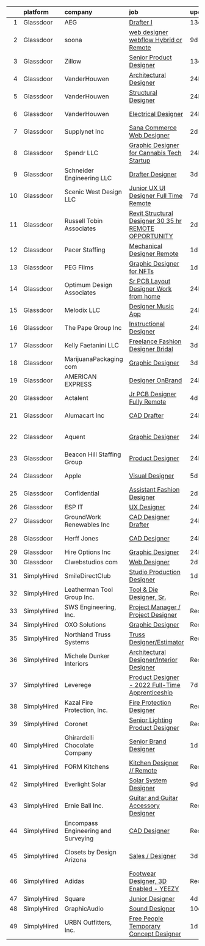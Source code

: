 

|    | platform    | company                             | job                                                                                                                                                                                                                                                                                                                                                                                                                                                                                                                                                                                                                                                                                                                                                                                                                                                                                                                                                                                                                                                                                                                                                                                                                                                                                                                                                        | update_time   | location                |
|---:|:------------|:------------------------------------|:-----------------------------------------------------------------------------------------------------------------------------------------------------------------------------------------------------------------------------------------------------------------------------------------------------------------------------------------------------------------------------------------------------------------------------------------------------------------------------------------------------------------------------------------------------------------------------------------------------------------------------------------------------------------------------------------------------------------------------------------------------------------------------------------------------------------------------------------------------------------------------------------------------------------------------------------------------------------------------------------------------------------------------------------------------------------------------------------------------------------------------------------------------------------------------------------------------------------------------------------------------------------------------------------------------------------------------------------------------------|:--------------|:------------------------|
|  1 | Glassdoor   | AEG                                 | [Drafter I](https://www.glassdoor.com/partner/jobListing.htm?pos=117&ao=1110586&s=58&guid=0000018271ee1703912dc478d7570480&src=GD_JOB_AD&t=SR&vt=w&ea=1&cs=1_77b33aa9&cb=1659768805527&jobListingId=1008024132668&cpc=1160948BCBA38B5B&jrtk=3-0-1g9ous5p8k61a801-1g9ous5pm2f33000-ac2e1b082827fa24--6NYlbfkN0C05g-m3-ykgqofZQreme0UiZ8ttcvvdKCNRrG0xhzmMx67l8qQi9ntbOi_ZMR6Or_7XYs1J4FuRorIU17QYyDFKlTGgqT9T9ppmHuHAINttOJVTFGQEtmkoM5L7LIgp-7qKIm8tvInUZmrLB-Fp3RZ-Vc4wDQU90yMISmSNuOKI5lYyO3A1bwSJBWG9CEzGsOD4hTub6_3Am3Sfrn1q22oaW7n_ssBwlCRjR5Xbw8WQ5HH3iOwi7eHgDAnBSDka1RcbmnmWHvW3A0L31QfMy0ThP1dV80UCez_VdTSGOWvwtyGr7CArdIL9NEg2GNleN-TXtg5ULZMssRlfH28YozDe-f9SIInFA52KzIqXB5B4qFh6EQs6PElHEqedcDKLjp_RWPx8oi-wZ8G76EfKeYrAMGPWEpuR0exzSigjQEK8vmw8Zkm02S2h0Gp-9BzzAPF5i1Oizr-Y2QCI4Z83dmjINNKrI1YJ47WVoKYH8FEuAZ6Po-hpj3_)                                                                                                                                                                                                                                                                                                                                                                                                                                                                                                                       | 13d           | Remote                  |
|  2 | Glassdoor   | soona                               | [web designer  webflow    Hybrid or Remote](https://www.glassdoor.com/partner/jobListing.htm?pos=110&ao=1110586&s=58&guid=0000018271ee1703912dc478d7570480&src=GD_JOB_AD&t=SR&vt=w&ea=1&cs=1_b051a940&cb=1659768805526&jobListingId=1008034312934&cpc=59DEFF8D475298C3&jrtk=3-0-1g9ous5p8k61a801-1g9ous5pm2f33000-96800497329fd019--6NYlbfkN0A891i_OYjutgFciXZ2-Tlz57WoKbvP1G8cLBfakteWFYisgbv1wqiFHUXDQ4zIMimGKay2N6WOIPY8OeCJ2q59rFxW0d_KoiRyWg-uKrDiiNWlZlRu997NWHF59fa7ZA7GouYWgu7O7ozKqxXLsrvHbUNuO5huWW7lTML9oDZP3Lx49ACxy1JkxCT2hGA73KWNrvHGqwFVUlNGqUH8IPG7habqYQ-9bo62yt_SkEOK085ZFOHkiBrUISLJrj_12J6JIuOuiMVtpDIqIV-CSjtD6Mc3gRPQNHoKfjCyYA33U0EiAbv-GscFDT84UKfvFmQSOjOG7yXV8a2xdwHxUB_plAwKHCvg7XW2i0mdqT9yncyx5_27KHH0ETkkI7e2fa2uoX5n_Dn-CIyldmLj0bqHdifk6u7P1jY6U816HvRrhUuTHDcmesCPuwIQb-NNXyx7qjK8Fa4pGrQv7AMzdJMwfJY2lpm87EE%3D)                                                                                                                                                                                                                                                                                                                                                                                                                                                                                                         | 9d            | Remote                  |
|  3 | Glassdoor   | Zillow                              | [Senior Product Designer](https://www.glassdoor.com/partner/jobListing.htm?pos=119&ao=1110586&s=58&guid=0000018271ee1703912dc478d7570480&src=GD_JOB_AD&t=SR&vt=w&cs=1_fe0f2f7e&cb=1659768805527&jobListingId=1008024796720&cpc=8795CF9063CD573D&jrtk=3-0-1g9ous5p8k61a801-1g9ous5pm2f33000-5e6f7dd9937510c6--6NYlbfkN0ANMurRYyPEXg08u6OamUd1Mvhk-zhFSGYIZgoJR86UvYL2v6MoUqae-sD5DnU21vpxJYcR6wc9hbrIIBYAaQ9evH4EppjVYFOP2-_gkqFVxqTvyiElhsPFLwSTDABzQunXxr3e0o9jnw4APyUkYnXPc15tUs56kqpQPe8BIII78fjM6W-edT54w3S2Q2cDe-mzR5u8Nz0cM_zM4iMJ5PBqGjxPvaofTbR18ifa7JvKL79wcy4Jk1BbpELQU3PBge9U0KKq15TfzF5p2kv3Q7wKLK8pKizX2Z4ZBIKvRz9j0jhdx9Y-GHnWsyf7XOUfoEX2vYghruNY8gW84aObwo5ja5C-4GOqKyF3xT0_WWnZIQswwQOG0CwyNVNiSuXFtVR0T8f8xu91eOCpfft9dmlDmuTho6q8O-2-1saFEXF2zMx2F3VK_q3Ijk87YQc_pZSK47EKyFfMQWZin1Kk2qrfj_y-Lvw7Q-fRnD3RXgUlrv_hjUtjTJV_tF72WWEGfPXBYWqPwTzwgW_JthPmb9aDUYAulATv6vA4ZwLatlO1kuH_u-bw3w6ZPWcmXGSkeLsKbmMtuxzTk4m1l-p1QdVCEVrqJMcglTqp6El_fzSEs5fsKWVr3fbAaFFArAKpXRINaJcaZw39oi5g73UEG951jGV_o76AODSRpw09rhGqotw0p0YjlT2Dzp8qJRqznWdNhvmZwHPk_jq9FrK-_yXTF0RQUlTEw_KQs6jMrbt-BqKpU7kaTtpVTLNAZ3lWNxgOfNNDIRO6Qjw1qyACki_Dq2uPF__ZlyU8BDCBnuDw2WvkcQBqHUjF-QAHukdWxRUeLdemzRs3xll2Lc1fSEnp_3L3bcyzvVjY7Sn_gp_IvAM3fffWctm4Fs2e78STadw%3D)                                                                                                | 13d           | Remote                  |
|  4 | Glassdoor   | VanderHouwen                        | [Architectural Designer](https://www.glassdoor.com/partner/jobListing.htm?pos=130&ao=1110586&s=58&guid=0000018271ee1703912dc478d7570480&src=GD_JOB_AD&t=SR&vt=w&ea=1&cs=1_00b36c01&cb=1659768805529&jobListingId=1008055809446&cpc=82B3195DA92CAF92&jrtk=3-0-1g9ous5p8k61a801-1g9ous5pm2f33000-86c86fa6dc371284--6NYlbfkN0DwTFf1i8tHxx5w6n6Gg6g51G1v2moTctKTWRheSvOoBHnJLacLfpCnbj-QgsGmspEPCe_nl9cd8QpYlvDJvlXHXc3vciMUMnK0F52l6N04ODkmcDGcXHox0-5odTRVW880xqMWeMyObwZ3hlz8G05wH02eskS3KQ8ymxuyNjz3QHHJpNrrWTFRULETN9jVZYYYj_ZC6wl3kaXSIoPxsVctdLIMFWH3Cjl2ttsB51opdQhNWvp7Vh0Vf4KS4LS979fpkJira7zfYNsXrHlfGiomo8QzjJTLoqdVqZ4sz_nmWpepB6sEh1YnU94QaYXIZicj9YvbLjV3cVxYOhly3QgOpFlSHiumgKLkNXRldokcnp6Uukg1LJO2jMY4fxZJmOGR1qcoMXOb3I22a5He8cMTT_QUoyHjYZ45lnZx3f8DLME8PVxlk5o3UGTOzIiaDA_BOHeS8q4muaVZ3dt2Df04sQHB6rafkKVxRB1ijTKTon3G5W66AiC4m3yWSuGV_k0%3D)                                                                                                                                                                                                                                                                                                                                                                                                                                                                                            | 24h           | Hillsboro, OR           |
|  5 | Glassdoor   | VanderHouwen                        | [Structural Designer](https://www.glassdoor.com/partner/jobListing.htm?pos=126&ao=1110586&s=58&guid=0000018271ee1703912dc478d7570480&src=GD_JOB_AD&t=SR&vt=w&ea=1&cs=1_090f33ae&cb=1659768805528&jobListingId=1008055809449&cpc=280AB1FAEDD8D536&jrtk=3-0-1g9ous5p8k61a801-1g9ous5pm2f33000-7659c5fdf4b5b212--6NYlbfkN0DwTFf1i8tHxx5w6n6Gg6g51G1v2moTctKTWRheSvOoBHnJLacLfpCnbj-QgsGmspEPCe_nl9cd8VvjnYI6aCyO4UNZc0NwkkqNVjA4QX5zlfkMHM_vK8RngDASdlrHT0nJUwpzHAj6TCzH6TIXAA7L7j8y9HPyAo51wSPU_JGulbyHkWhdnSrvkV5WyMBEEIRt8KDNnGkI8lxwxBfysRL9KoyO1Xrb7hlvgTr4IHxezo2DBtfC-7eLhJE0dQeCaY2c5fouvzVFg0AfXDnswyIQhiQp3t_bUgPKQXttJDZ0U_v82GXX-URshInllVzJe9NMxu9BAdHFPc6Ood5eCEPqvjzvUSEJ_yGMzzvLSqOpfeSuVTFFYgNUwCjziW6vv4IITaKU0UJHb26yXClpGUVyZj1jcrYZxaaKR560-wRX6-uBUqXxr9elfdfLFoX7OBPgU6ZE24HQJIuWbVfPv61Pbd4SSLh_R4k1OtCln69EXuBF4mI1hM2ziEElzeKJ7-Q%3D)                                                                                                                                                                                                                                                                                                                                                                                                                                                                                               | 24h           | Hillsboro, OR           |
|  6 | Glassdoor   | VanderHouwen                        | [Electrical Designer](https://www.glassdoor.com/partner/jobListing.htm?pos=124&ao=1110586&s=58&guid=0000018271ee1703912dc478d7570480&src=GD_JOB_AD&t=SR&vt=w&ea=1&cs=1_1099b8e3&cb=1659768805528&jobListingId=1008055809461&cpc=C0FAF87ADD587446&jrtk=3-0-1g9ous5p8k61a801-1g9ous5pm2f33000-d5c4500f1c1168ee--6NYlbfkN0DwTFf1i8tHxx5w6n6Gg6g51G1v2moTctKTWRheSvOoBHnJLacLfpCnbj-QgsGmspHEDrBDx8xOkZPjMVvLr7NWMHqc_-0pZb_k290JdLepRaPNI21wprnCNTFj_Xr_YaIE6kp5NkWfpEeHtPYrA7V7Fwp3qy1h1twR_LElR4mXNgqhD1_XmWbShje2qksNWTHttMMmPqVan2e1zR5hbMwXq6kVU3ByHh-a7fhZJtl7tKCjFtzIPPFIv3c6jOwM6PEmI-rEvmPrsg_fkwIoFcq5GnthiGuGP0A77__DKhhN96E2SmcpCIdjony4VpVOvv2eol2iV_xpT1R2gY4w4RTGnJO-AGJ5vyTMLmYslhGmy3iX9-Yiy5EnkfPxJ_tSeCjgJBMqtVPwq99qdkinQJotRTFSfVlKsEeTyisoDpWX3JShGBRWcuKX3EIP9OQMi_inZ1HhevJ2ZV1um5JM_L9zzDd_vPky-TxTHMVnnn44FcIr5kbraBN71R3fw6prSpELcEUuT7TXhQ%3D%3D)                                                                                                                                                                                                                                                                                                                                                                                                                                                                                 | 24h           | Hillsboro, OR           |
|  7 | Glassdoor   | Supplynet  Inc                      | [Sana Commerce Web Designer](https://www.glassdoor.com/partner/jobListing.htm?pos=108&ao=1110586&s=58&guid=0000018271ee1703912dc478d7570480&src=GD_JOB_AD&t=SR&vt=w&ea=1&cs=1_24483f64&cb=1659768805526&jobListingId=1008050265703&cpc=DE56C24FF6DEC286&jrtk=3-0-1g9ous5p8k61a801-1g9ous5pm2f33000-923ba20d55b281f6--6NYlbfkN0D4nuovUOU2dPryPr7-xanE7ZFWASvaSyNm3BqXIbrO0mbuVs3KgtuhnRksN2CXiu-ze42z5O8eaKkeOceUaN10tBoEpLrhNKIZkMV6QT9A7pgxNMjWE-bGJU3UVo4_ABFGyq_-QSbXrjG9GMsFQ7b7Nx4af_fPhUQkBK4TEi0Cj3q7vKAItmzF25Rsw31GwiJFKuhKxRePWlNegA29YzcwfoFQPrEj2hzremJGbRfDU_vEx0MAqHyws3xlOexwk2YXaHpdkCkbC1RM1hbWQVyHV_78Lhoi66bVcY72Di5Rxoxlt8WKB6dz_Pc3myxA_HlDwSRSeDbprJvCJDkScntOvevOA8IgfOZUPI75prt3SyNHD7quwgZ5RHVtwi7E7FyAr2rBSCVdQs-A5xs_lClWbuBP4ZmP_rZcc4TywayyrXgNCpyUSDwv5FcFlK2u5QVW4h_34pTcBY8OwedyiI2Oty93QtW3bQ3WLGRc88dm2LOVoqKpJyFvgo1lSV80X4g%3D)                                                                                                                                                                                                                                                                                                                                                                                                                                                                                        | 2d            | Remote                  |
|  8 | Glassdoor   | Spendr  LLC                         | [Graphic Designer for Cannabis Tech Startup](https://www.glassdoor.com/partner/jobListing.htm?pos=112&ao=1110586&s=58&guid=0000018271ee1703912dc478d7570480&src=GD_JOB_AD&t=SR&vt=w&ea=1&cs=1_0c1d3352&cb=1659768805527&jobListingId=1008055967074&cpc=4F748F1840550ABC&jrtk=3-0-1g9ous5p8k61a801-1g9ous5pm2f33000-b95965db18b76be6--6NYlbfkN0DLWr0FuvwmpNY589ecXM0wpB-l41nBtAe9mv-PvJGiqcDwETMt6g-oLdFhp0jslIShOQs77s6OY8z31D7rk9qPKd9qvGf1wVVXktK2FIOSx2NQc0iHbhNW2av3C7VylkuIgr308Wvw5WQpWmX_1HuyMeTSmIW7QLptLMnP_v39DlnzjdwlnUtrnLhzv2duB46wZyPeupJcnjaU9gyumIQcp3i39mJDYlbxMR3Y56YKblRTycryZH7pl2TWxlT4515d3T4gkMarOgX9pt1N_HH2Xq6lto7adzP_3z5fJZKjmLbdYTWpNG0oAir69MG7YkFKAzsLgS93bsHBbHB5VIUGnjhSpVXVWNfJSzaNshVugHgVljxwGlmUr6YZWVKfyayFHxazm70MQMW1CeO3HnlGX-zgh8EEY1T-odUK9l_hiOOzs44h8xPjgzS8GfzrLsG-xeid3aEIv-GTDmXFP4Cfx-llig6cp0qmxO49kRYmIyKxMK2pmbVip2YMhYuEIck%3D)                                                                                                                                                                                                                                                                                                                                                                                                                                                                        | 24h           | Remote                  |
|  9 | Glassdoor   | Schneider Engineering LLC           | [Drafter Designer](https://www.glassdoor.com/partner/jobListing.htm?pos=105&ao=1110586&s=58&guid=0000018271ee1703912dc478d7570480&src=GD_JOB_AD&t=SR&vt=w&ea=1&cs=1_ab4a7994&cb=1659768805526&jobListingId=1008047472445&cpc=41F4513DE90102B9&jrtk=3-0-1g9ous5p8k61a801-1g9ous5pm2f33000-c292960559a3995d--6NYlbfkN0B4Xwg2X46ZCsCWwRis6BDn4jlf4egwt-AjtbVNE9R-SemyaUf2i1n3cJgf-zznnlDbZcpj2F1l4lA6m3A09qTnjvo9MdU9xuBqkAbIwWWV1kUV2kvzPGJTVKykVFAztxAITfbYatJ4p544SQEeFQbaNgEngQw_vdVvT3A4r62JDF_fNuxLsi2zwPr4NbIA4WZ0VVR4Vn6OhQuNHAscVXz6-XBlrz5o6fH3FDeuBO-VMujLMs2fFqPdHx2g3MEQ5VgZtQLXWwCjvoPbyBAF9FJ7AR8zp2_xYHEw9n5Vs19nhHRq-ZNuzHIwxuUpAJGDDrT0N4uwMy0kTUubVMJFKcLDN2Vt5Qkw7sE-hcLyJ2iKYffbXVNXGX1LAz-fhQ3imzxOeReualH_cg9fPyL3Uqc6T9oqqMBZcn3X5JHODEcqjI5iTE46ZNBaPTpaVUhRJWwVOpq2XtS3X3Um1a-IpueKH0Q61LQZ4wHdZc20MKSmrwk0YRCRnk3ciu6d-gSkDGg%3D)                                                                                                                                                                                                                                                                                                                                                                                                                                                                                                  | 3d            | Boerne, TX              |
| 10 | Glassdoor   | Scenic West Design  LLC             | [Junior UX UI Designer  Full Time  Remote ](https://www.glassdoor.com/partner/jobListing.htm?pos=120&ao=1110586&s=58&guid=0000018271ee1703912dc478d7570480&src=GD_JOB_AD&t=SR&vt=w&ea=1&cs=1_e23eb362&cb=1659768805528&jobListingId=1008038829494&cpc=9908D8D4413DBB8A&jrtk=3-0-1g9ous5p8k61a801-1g9ous5pm2f33000-dc813bf411e91ac1--6NYlbfkN0Di20U8kyODQb6-AO2Vji-gz3AZLHnbpBo966FLagvruq3rFILu0QvDCpK9UhdhY_d3JowbU6n4M11Js_LYbmnqLHRnBQlkIY0B_Cmuwl9MtxMY5L1RwWegY5XzXch3d-pZliW03Y6g450BCFkjxvpcFSRt0cU3pNoMNOeHGzZK_laZvnMCqk-rDD-w6puXKxHU2J436XxNJWZRJZDYUPoVrL_IB87rvvEx4iljLLPL3JMC9rktMtGn9klR4KscTdwswLeMJuhg80Aenqx0_GJWXxeONxookS5G3-zmiy5aVFLyDPRe8zV1jkwcMusTozPvXIabLC3ZJR7VFYmTdi461RTRWSGTdsMFQI_SVOtqCQGSdsm50g-w-iagjdb992aiGRytqrfJSywaIqL-QlBLgU5OhE0S5pUAPunHlu0ZErkGB4y4hf_7F7nMEQZgwLlMmZM7f1YWCpTWs_XR677Z)                                                                                                                                                                                                                                                                                                                                                                                                                                                                                                                       | 7d            | Remote                  |
| 11 | Glassdoor   | Russell Tobin   Associates          | [Revit Structural Designer  30 35 hr REMOTE OPPORTUNITY](https://www.glassdoor.com/partner/jobListing.htm?pos=123&ao=1110586&s=58&guid=0000018271ee1703912dc478d7570480&src=GD_JOB_AD&t=SR&vt=w&ea=1&cs=1_88572401&cb=1659768805528&jobListingId=1008050069435&cpc=C19BE7EA145E205E&jrtk=3-0-1g9ous5p8k61a801-1g9ous5pm2f33000-59e8da124eafabe0--6NYlbfkN0D0oHalkslmxkV5PzCO_JK5R5_13HKlF4r1KLnzIOTGO6Gi7BN3LjFbbHBi3Xkt8jaFpV8kH6d25X5R6itJ4Avsmh5Jz4vPZLwdqkuX1cCAsyxtvWBrt9ulTETnTYhoorqNshgc41OP1sYYp6N2rIXeIEmIoF1CbInMFzWi0cHhQTk0Nxh51KmgaX76JpReGdJkqchMKD8V1o82hkf5mcAs4Cnui-efxDvISFCoaAGks6c0cqad8NxCyM4Jid1pWlTNLuazCprYpK5OhM8Q8vL6s1JO8WSZk7aDGp0iQPIQYyP3z3TEKBbUYEYBNsR676-lq4OVHENP8KoliZZ7TRX4QFYU-rrhm78rvVhGuEqygF746adHUGKaBAtQoEOPQqcuBd0Dr1sKUMSKwzQ32dm3OajNFMPfw574DGL2dV9NcGe1uhrtfBZ5zD_08_nYFZT2fYLBHyNbvlxDWyJyAA5JYJ9hatwMZqiIAKa1fnuXmAf52Yo3wnQHIBqMsH5I1YLBG15wnee6Mum6Mo0DjP6-ooM7s0yFx-Q%3D)                                                                                                                                                                                                                                                                                                                                                                                                                            | 2d            | Remote                  |
| 12 | Glassdoor   | Pacer Staffing                      | [Mechanical Designer  Remote ](https://www.glassdoor.com/partner/jobListing.htm?pos=127&ao=1110586&s=58&guid=0000018271ee1703912dc478d7570480&src=GD_JOB_AD&t=SR&vt=w&ea=1&cs=1_e8af3f03&cb=1659768805528&jobListingId=1008053683391&cpc=8795CF9063CD573D&jrtk=3-0-1g9ous5p8k61a801-1g9ous5pm2f33000-41817f7e0db3e121--6NYlbfkN0C9NbM5eTIyBy5lsQEfjp0LiR4ZnSOO0g4plUqowSZMmwKNhg9sK_ssyMkRY9ssskwkgf-IjshV8nNBEhGjm72ju3mku9AvHboUHk_PVsNy0DN1YxAjkjz_0gXVY42Wb_cclpdyeKS07nvhdFWL2M7Ji0KXstTms9pbuaafIwTOfCXDJ_r8xDWQEWONzZssSMv_nc_mBaZBVxpHwR-Lc92kax5TG3yW92inAG_kVX6aBoJD91f834dR-jgJqWqGxZE2dI9ATAc_VhdMo_R9l99hZI6TwhCdaBvDUpE0K2PC58cI6xdHF_hhtTt27wImEd4K2VxHlZuwL3Csr4a0XufZodmtt31MyttPN1vb1EIqsoM2V-jUxwYA9xbZKI9eghsbl6FOgGipV0Ieh9Wk0l-b18dd0g5qUBH6P8u97GksrQpaX4fp6eDq1ArBD8Q3Bl02gEp2_WuwGngNZ3R3UzXOQyxwKUC-0zBaJrHphME1uSSxweQMj9qQ80MA0zCuD9KgXZryDU0CMWzj5sud4AUT)                                                                                                                                                                                                                                                                                                                                                                                                                                                                    | 1d            | Remote                  |
| 13 | Glassdoor   | PEG Films                           | [Graphic Designer for NFTs](https://www.glassdoor.com/partner/jobListing.htm?pos=114&ao=1110586&s=58&guid=0000018271ee1703912dc478d7570480&src=GD_JOB_AD&t=SR&vt=w&ea=1&cs=1_22cf7846&cb=1659768805527&jobListingId=1008053332484&cpc=6FC5BA77C9A4CD78&jrtk=3-0-1g9ous5p8k61a801-1g9ous5pm2f33000-285121d87db8fdfb--6NYlbfkN0BHIfC1zsKGIu0R3teaIu8liT7fbRNLaQeDQfcPJweUK16HKW-DuQbygKFOi6Y5sJMMmPvIQeedI4zy4piAtgrHWw5pyWG74v-Fm2sI_YfcM2tkcRMfzPSFblUwjPj-wWf0DUjxGgFU8tVaM0U1nq8fBBYDXpAi5Jt_86GlfqbwXJiL0HNfGrXBDmws1vSojpExXuj_YZDX2XukMkjwkSUMzLwsxqeEMlEzlcEfWeelbI1tbveeu6y6gIyqnW6laoFMY1l0_-FCMGPCxSXGlzBoDKb4GEE8Qp8voK6ZSqLlHlGfVzFFfKJBn8_cTXmrURk8NWRo4ZUg2LQ4mSS31XxPzxdxMxRAja4k1k9pmC0F4cKsuzzE_BSufLrozAYFCBzua78Zf_l2uhGmgk7g0txUm7CbwhOjBDRLK-u13H6o66NH4BoA-b1qPIcRY4TCgjle8rPmE--W0mm4IYNkyL_7d7sAPnnSGAkQirvBQv8mS6P7m9hpsrEaqE_skHpIy2g%3D)                                                                                                                                                                                                                                                                                                                                                                                                                                                                                         | 1d            | Remote                  |
| 14 | Glassdoor   | Optimum Design Associates           | [Sr  PCB Layout Designer  Work from home ](https://www.glassdoor.com/partner/jobListing.htm?pos=106&ao=1110586&s=58&guid=0000018271ee1703912dc478d7570480&src=GD_JOB_AD&t=SR&vt=w&ea=1&cs=1_3b289113&cb=1659768805526&jobListingId=1008055960270&cpc=03F67E1B243A1AE3&jrtk=3-0-1g9ous5p8k61a801-1g9ous5pm2f33000-44f616575508ca38--6NYlbfkN0AY4guaBc_odNxnJHTncvfwFu86WvDwtbc_K-gSZc1x5KUyCNRpwyTyI8jyM7AcyRZg_sWBBlE-jYjSM1ZFQ3No7ANCPa_TzH7xsphfpcZ8VqY85Tsfz_7pmH-wZeNL81mS-Y5PnLyFKoSsd5Vk2O6hJ1PV4nUPrNtg9p5IJy3QjiXYEEDF0JEgXSUxB33S0B6JoNVoq7zD_Ce6wmfxBO2Uzlx5FU8jD1piKsXDKaRveJDUkUCrL5FJK7haUjzmRo8NowWepgik8AFHXaCBGpKbSwRGCXq4ZJMOaiyX86dMfYwzhPKLoUUJhJ_R5K63WhExW5if2Q_DzGpnYbUu84Z3HLfkgMdX-f0Ax48b4Ev8790POogvj_dx2uWeGYyLFoye6-A2I7Jcw8er-g-ydQvZZAqEJD4Fqj1yKxch2dXRuJVK26j5bmMqP66pQ0_aHlbpANRmDTeM2TNsbHMcKHyWu7NLzN8z56sVXEC6GsK_6Sz5k_Z6tZzH2UdKxk7r4Uci1ix-k2TKRQ%3D%3D)                                                                                                                                                                                                                                                                                                                                                                                                                                                            | 24h           | Remote                  |
| 15 | Glassdoor   | Melodix LLC                         | [Designer  Music App](https://www.glassdoor.com/partner/jobListing.htm?pos=107&ao=1110586&s=58&guid=0000018271ee1703912dc478d7570480&src=GD_JOB_AD&t=SR&vt=w&ea=1&cs=1_ace8ddef&cb=1659768805526&jobListingId=1008055438090&cpc=18C9CE28155C17C5&jrtk=3-0-1g9ous5p8k61a801-1g9ous5pm2f33000-ac0a77637fcb9bf8--6NYlbfkN0CdcVd3SDA1nO7RkKTAACmPV4xEt72Vls8LI2dqcgyOeN2acpaCqCtZFHnk2S48trzC_ObnGTOTe5kRGfu12v_De9jUavP08A2WRAog3aMdsjAI6I_R6O1cDNNKEa09O0E-iwX8N1-oYAU5FhKvOy5-7BJpglUoUiSCUUUOXhjsOD6RkIAJnCdLFpw6ltgLpfhGjO_gspKsb4lL1p6mPkbw7st2VjzKBc07ijOqgfwXfbq7l9diImLBEwC9ZQhPGjIbtYuyjOAZNyD7orK62eyQNM8nMPumKzOjWPqk5Qk5i6ohTYqlxfnjPI-L43sN2ma-61FOyYAAGJNQbP61K08heJmiIBRHcpx44VopxOKgUpEv7I1BmaTtYyMWPV0er1wkho4EEDlaZhZTLhNbKZ0kdMA7Z-04UvVlbMN6122iUPcN9C59_oF5AcX5d4FTZnqDA0hL_0gyQHZv818_NX2dwX4sgpfu45wEfY5vRtmdWK-IcoSo9SMah5erRCu_KRY%3D)                                                                                                                                                                                                                                                                                                                                                                                                                                                                                               | 24h           | Remote                  |
| 16 | Glassdoor   | The Pape  Group  Inc                | [Instructional Designer](https://www.glassdoor.com/partner/jobListing.htm?pos=116&ao=1110586&s=58&guid=0000018271ee1703912dc478d7570480&src=GD_JOB_AD&t=SR&vt=w&ea=1&cs=1_961bc4e8&cb=1659768805527&jobListingId=1008056526317&cpc=AF1E4A3695F490BE&jrtk=3-0-1g9ous5p8k61a801-1g9ous5pm2f33000-e16e08778a8346ad--6NYlbfkN0B8LNDlxXsm5vZXR4I0UqxEQOp_00wbSMfCBVYAFqbIZAQOALeoQDSpKj6xd0xTCoeo_H44F-RIKI_uqWIcpxigRPPLXDdEVoP3SNsqRK44u90RVhErNALFKeAYofZP1WmzDMcxDyukyQeYvXmn7mUMXTrwBsrjpMG4t9V6UnX7n0-uu7-1QYupf4rCajXfD3DnPE75H9e9k9l-MKCxiJ_mQMUn2o71llBq83sNiYac4z5ejcI5QtfWxix1r8cPLcR9A9YgSYD8RJvunu2i6g9BbPrZ6opSB-I0rfTO7ni69p4-6zFC8eiBy_rbn_dP_6xhWWF65LzLYcd28ioBpq-2o-H0_bQE5LyLtX9YgfHMGU2bPipN1UEdJf4Fm_Tn-hf_IkD9bW4V-ebYa0wZmzH5zwigtj53ljCEZSsoNaacxRsDLy95l6aIwoduY_ulvHuTqOodmboG6Z1fMurWmlhtWqrW0cwTJsmww2vt8WZ9zbQ8Z3iiQqIhY7Z9rvqFvsrwP1VjL_9OzAQf5zsVkVubOE4EqQr86LhCn1JSDm6lcQ%3D%3D)                                                                                                                                                                                                                                                                                                                                                                                                                                              | 24h           | Eugene, OR              |
| 17 | Glassdoor   | Kelly Faetanini LLC                 | [Freelance   Fashion Designer  Bridal ](https://www.glassdoor.com/partner/jobListing.htm?pos=111&ao=1110586&s=58&guid=0000018271ee1703912dc478d7570480&src=GD_JOB_AD&t=SR&vt=w&ea=1&cs=1_304e5c8b&cb=1659768805526&jobListingId=1008047552919&cpc=32EE424DE2B657EB&jrtk=3-0-1g9ous5p8k61a801-1g9ous5pm2f33000-a6b9ac20acd07671--6NYlbfkN0Bpkz4eilSyVaUq0KmM4Y1lINlxqZT7Saz1zIeLgvAAAQXFt9Fm2DMj8MuCtiTwdvLESqHkZ0NoepSmzNcjZDnBfQUfoiRxWu9YgRUvaQtbDMNMwaaxBB6jeoxv7tGRNsjun7Fhkv2YXNDcS4a3dPE76vUTJfxc_y4PoChJECPlFV8TzUzENM6wSg4ZDxu_7Uml2kK8cKDnIc3MLztmghwELQPKHDvsiv0aNtvVl6TkxwscgS55N3XX7fYUV_GnoMpibAs3wkDNoNAkF9KYVzY-tyB76_bnh1DxvrAjqREoZvVZETvxxsE4HKWfWdmkkccdunAP3ZB0HJtivZ9j0efp7zNBGoBytMFnAs-WKuJi2og6y2eT8zqMfhTxs_YqHD_ue5W_-srj2VJZpcPdlWLRriwfpz_X_lpfVaiU2PDBE2H7nrgAyvKXDHY8YEJO-Qtk0rEmFnm8SJEQv1vYfG_XXUeZsamvmZA1TuTJCdrCuKIfKpn1sbI_fIQxQycfEcFpTMShED1mlg%3D%3D)                                                                                                                                                                                                                                                                                                                                                                                                                                                               | 3d            | Remote                  |
| 18 | Glassdoor   | MarijuanaPackaging com              | [Graphic Designer](https://www.glassdoor.com/partner/jobListing.htm?pos=115&ao=1110586&s=58&guid=0000018271ee1703912dc478d7570480&src=GD_JOB_AD&t=SR&vt=w&ea=1&cs=1_6ce1f405&cb=1659768805527&jobListingId=1008047384325&cpc=D2F1DE17EE1F43B9&jrtk=3-0-1g9ous5p8k61a801-1g9ous5pm2f33000-0280c69022ebe41c--6NYlbfkN0AXPYWW1gPJdEV2EGABDV---1AWAyBwotTIDBZ2PTRF3kxTiMr3ggTKfAIths4jb95JWMmKvgrbNIDo5oIOXww1RJzuQpcTKkD_HDqIptaBzuuF0CINn3Qqu-UgS_S9PrPTYNSeaWihV1422Do71ni9qHzbjt1oFr3yIeu01o9bCIeL5FZV-mIZGIUJg2kjI6PfenJQ4gdDQFPogzV_WHjEeEC2O0PghYmC7wRN3Y3qNyweHgIyChVk9Oy3aK3cMBsDxVFcUDrzD-XmB6rDqp7c_UMCdf0g15M2d6cpnHD26Ian8Zzip-xZEgtx8Lz4x1cE6zgk-DdhUFn5ZNS5K8YvNV-lFm_J28zpyG_aHTY2tad4PHcqinuKTLWOTISHIoUfBL8rd616Qs06sCR7uwpVbGZ41y46MN_YUfEYeMs5L4VB1UD2dNofvXLENIBBiDu_SY_N2MNtC6BrVIshHKptaHuAE0EF0y7_N5IPcKbEpKBCbwEdtugcO7zMLL5RzyOfG1abtBbfEA%3D%3D)                                                                                                                                                                                                                                                                                                                                                                                                                                                                                    | 3d            | Vernon, CA              |
| 19 | Glassdoor   | AMERICAN EXPRESS                    | [Designer  OnBrand](https://www.glassdoor.com/partner/jobListing.htm?pos=102&ao=1110586&s=58&guid=0000018271ee1703912dc478d7570480&src=GD_JOB_AD&t=SR&vt=w&cs=1_57e09e31&cb=1659768805525&jobListingId=1008055375634&cpc=66EACBD3E279A8FF&jrtk=3-0-1g9ous5p8k61a801-1g9ous5pm2f33000-e248099a8e4302bc--6NYlbfkN0A5nblP0AAnhgopED8_ojjQZxlXcLntPBcvKwP4k1GUfGgSQRbHn3Z5UHu62_hWhZA62_bmO6UhlvizpoJFJN7GSfxPY7spHW_bHHAmSPw93WwnEo9rTaDe9X_pXPV7mVclSiDTtnNDl0xr1s9jL9fn79WUezydt490TkZN_t0iMtI4zYDIum6ogyLWQcwI_2alPQvHeZ7GUaS6gSC_5tx2ftx--jogM8A-FKmoeqBOamZ_y3htCJr86r6-4QEcSRrjWnPhGvSKAhN03bhPM486E2nEiNNT8EZLxUjOGZszo6DE6SRXzfuho7yViyytNl0mpffiujrQURVqPAONFiKVqdWSevmZyOrA4U9z2qznv4IpwCucfrwhBR6vptwCKLwWftWD2XNofv1HNN9LRuwHnecfbpWK34l8JLqlakEJhAF90xUCJeAyndzD-_YeSoI%3D)                                                                                                                                                                                                                                                                                                                                                                                                                                                                                                                                                                      | 24h           | Atlanta, GA             |
| 20 | Glassdoor   | Actalent                            | [Jr  PCB Designer  Fully Remote ](https://www.glassdoor.com/partner/jobListing.htm?pos=129&ao=1110586&s=58&guid=0000018271ee1703912dc478d7570480&src=GD_JOB_AD&t=SR&vt=w&ea=1&cs=1_a0a45484&cb=1659768805529&jobListingId=1008043320146&cpc=F41FEAB56D215062&jrtk=3-0-1g9ous5p8k61a801-1g9ous5pm2f33000-0c0a290917e44a6e--6NYlbfkN0ChYVx_I3yfZ_JDY3EFoivtqvi_stwnZ_kRt8Dowt_l_d1ydueao4NE-oUleRJ4yhhu6_SvnNr1ClYJTXE2U8E5ywS_q8ScNcSKjmiDpGTsJ2-K_-hkuLtuw6P2suJR8KlS-_P2AGcMFbFstggASmHhP6IA-2gv2BFPqPGPbmSMuCQw5iBVxmM15rzTxn2sBLmv7_-APb1qinABRgBOF0wjjTvBuQH4_8W6mlii7rc5AySY2l_4CTFYkwpQ-W63qUUgoBObZoUyEIlqNMYgAm0HOej-GLERUJE3OcmvUWzFIZCaehHiNnYsinN22o_ULYVbt3GV0tSMoWdBF3UeuAO-UrgriwEWWpuCUiTMlbRTyPbMIqSqZ8yj75ye-30RGZds60Jmq8ZtIJ2_8k-VI7DPGkqdpukfgPwT0wmkhf9JoLapo-8Thd-veP7XUJjw_hZnIzhNC-2o8I5Z_ZzSnfxOo38fFbCMsW0BoEIgxi8tNWH2prChs919lKXKah4AbN13CNK8gSEUqkhaxBxf9yWiMGLM5rOhTAh4z-P4N3WXleYK229Nafyv3TH1ytsN3gqcfCWT6XU0s2fse0euZzoXLLAkTzsxb8d92bh0jo8DY87vW0hYiFvBYxFctge-AmnjlGvPN9NdSCS9fMPtlNTh0eWq-67-Ci0Ld4RgoHCV9RZ319J6tOJ4MGBweoKe5kXNar9inGtO-qdnrqBb_afKO18TbNwt9XM5NX-toXEPwR1GpVPfSC_L-E9dG9DD7WGBK3jn-nttXmlHa6KrTenZz0X_tJaDA0Ry_UZpHZ5xadjiRQzxjm7B3FqIbtDwC4cAkXZ_ojKAs7PVS1h6HUsJO37pNqiLGcFA_frz8Ag2-JZtp2GDxbnLDtobyV4mVuGUgtp-o6fN4Fdr4G59QaPGrKKEODbTT3GO_KHDgEZQGi0O3e6PxzUyEM9KoWlx8qlXx3FVgWXZXqSihs0GVtWl) | 4d            | San Jose, CA            |
| 21 | Glassdoor   | Alumacart  Inc                      | [CAD Drafter](https://www.glassdoor.com/partner/jobListing.htm?pos=109&ao=1110586&s=58&guid=0000018271ee1703912dc478d7570480&src=GD_JOB_AD&t=SR&vt=w&ea=1&cs=1_afef5206&cb=1659768805526&jobListingId=1008055815907&cpc=32EE424DE2B657EB&jrtk=3-0-1g9ous5p8k61a801-1g9ous5pm2f33000-9957aaaa338e3d4c--6NYlbfkN0Cc9jpBsDtnK2mqUeb0qXYoan1fMjsCFSEu0Pjc1cA721jgJn8SjfroqdKc3J93OQUB7ScLQfr_T1HVyNoig2odVKCXeQN5fHQZ4VpGbR1yWRiQrxepmIBmrg5vRESfDKd2sCECidiC3tCQ3k_t4HTNuc3FvNpdYMODi1WDzFTwD8Lekg1qqJL7M733pEfe95lsDFuvlh6OVkpblYbsK3rBPdEzwlnsKYVTQcCil4HoaEAqpcVsofODOoz_bBNuTNnzugTx7zsh6haN_8DmMBmADk28yL1gSZZalDK1hZ7QsWzGZ8Gzd36TmNbUT1my4s9NJHS0j0TylLkHectaGM12ajW38_Zwj-a6NDLvE4xmf7oWC5nKayzBGDX_-5ij91qHi010i5kWXsIoDV0lppFUfH3MvQD-Lggp6lwZ0bp9Xp2f9hlLzkp2HtHKKyJaRhzNr9evcQ2F6_3QR7GsTE7prTjll3CiEne6AddbdM0sYollJbov0t8w8_bckIJdIVo%3D)                                                                                                                                                                                                                                                                                                                                                                                                                                                                                                       | 24h           | Indiantown, FL          |
| 22 | Glassdoor   | Aquent                              | [Graphic Designer](https://www.glassdoor.com/partner/jobListing.htm?pos=128&ao=1110586&s=58&guid=0000018271ee1703912dc478d7570480&src=GD_JOB_AD&t=SR&vt=w&cs=1_fa6f2335&cb=1659768805528&jobListingId=1008055919980&cpc=217C45A42544DB93&jrtk=3-0-1g9ous5p8k61a801-1g9ous5pm2f33000-68c24aa823c25630--6NYlbfkN0DMrcEu7yrtATojKJA7cEzGQ3FdRGWLh0CZQInL4ECGI9gD0Wolx9R2v-Aex0-GK05Zg3e2JOnMWONu95o9JVOzvD2BVB3Gnb1VjW_qrjE8V2tZkVUy5AHjxc9PVwdF-_zsucfE8cnuRwv1-hwiuMHPdvUu31_yTmkn8CuMF6WiDGxF12_q1CLgRbWkf6zE0OWrcU20xcIpbj1XmlyoZqf0Nol4ob2N_0MONHTcLn_UiX_HFhujG07qwX_JPeqJjBrSu4LhmkMooHe2yWcW5vV77a9MTK4Xc4Q3eLVPXDVs3X9DaC94VkAv-93WpxapQFUsFt8cpWj0PdhynsVa7Gav8HwXGD0KB11drtneUgZvZ-PJDpp_B6xt1BnBGks7uCTA02qSVA4eNwfVxaegyhaRW5OhBd7xsoikW7rewLjMkcZJUOSJUDRBNjSaUckpbBhc4m8aiqWTuupZG7waNPN2)                                                                                                                                                                                                                                                                                                                                                                                                                                                                                                                                                     | 24h           | New Braunfels, TX       |
| 23 | Glassdoor   | Beacon Hill Staffing Group          | [Product Designer](https://www.glassdoor.com/partner/jobListing.htm?pos=122&ao=1110586&s=58&guid=0000018271ee1703912dc478d7570480&src=GD_JOB_AD&t=SR&vt=w&ea=1&cs=1_299eab61&cb=1659768805528&jobListingId=1008056123968&cpc=18C9CE28155C17C5&jrtk=3-0-1g9ous5p8k61a801-1g9ous5pm2f33000-da48d76b59dba15d--6NYlbfkN0AEoGMyuqqa4fuJ8ioA0yHILhRJp52EdX7fBgN-aGi6iM2GDh1lJ9NOUQwg-HKPdM-kZTa_CL4zpEHiFt9RZHn42_JoWsrQFCVDW4n2uRt5d1WTssPek8Wh-6DptxuHIl3IrBigp7GrRhLmSDd6Kz2cnFWr6G9P2uFjkAQZAsSNVCdo1xIGtUv_yLO_-mRcghR58zl586BexLZ5PckutacwPzIWbA4PqTSA6Pgo9qKQlOn1ssMNnUHv-oKgTtol-kvWQIiJQdPQ4wWFS5EZbSaL_6RsFQR3qamoP_sJ3g4RrcTf4RbjqrsmVodNS8cBDrOC14MZ77WjUL5X5e46WL7TrRoQRwBHabgWMhBqgSQgbUwQen1-Rxe_VvCaAlmrr4cuAEoIMvfOl0ivJYEUk0ozGJMe5xcfdgFS0C9OTRq2kyhls8Uv6T4kO0y0POWi_HYLgE6Pa3J2L_gIrWuViSdCm0itXYLzZettGPV5dVo3Ue1Ytyg16gYnqTgZhv6GL5JdvXybJ6HqCKcgFc1fcq_ZjBe3fRnrpzI%3D)                                                                                                                                                                                                                                                                                                                                                                                                                                                                  | 24h           | Remote                  |
| 24 | Glassdoor   | Apple                               | [Visual Designer](https://www.glassdoor.com/partner/jobListing.htm?pos=118&ao=1110586&s=58&guid=0000018271ee1703912dc478d7570480&src=GD_JOB_AD&t=SR&vt=w&cs=1_c6fbb7f8&cb=1659768805527&jobListingId=1008040016804&cpc=8795CF9063CD573D&jrtk=3-0-1g9ous5p8k61a801-1g9ous5pm2f33000-bb532ea873042e45--6NYlbfkN0BvKrLyj5gPmtZO9T8euul8TCxuuKNOtzRJOomxnwSEodTz2Bc-sPZlt2Zgji_QUXGPHfZ3D9-fZ1OKuJNaPs_uQ5w_KzDforvZV3gkKp6iioQbQY3K4gzEU7wZo-48-p8ViP2Rx7a6R4FlSaYs04xMiGz3yoEqYKFTZhAQFWyhUYFmSvPhDALFPGpPxu6jMRCQB1PkG9eqPLSTFrOigakuQcH3XslJYyLCrX_4JHglfWifUBM0G00saJQKG9E7KqCKS74CovggBazE1tCtLXbOqt5tLjCI_cOrTyLttSO1f4R8DIWy65hitN6-BhhYo6cnDfMsj7dUrMghmxStxBYx8PqDEe7oTmescm0hSp3JPjO7v4Mzaf8KdSEAp16cu2r3MmlXtOPS_mz_fGuaenOF9c2qVTkRMYD0BhPqtrINzPAXgvkx7vxIWcETV_u1J7HAB9FnvBM5qpwOxAmG3BaWhqI9fyrsNVT0ZvYm9BmVOYAm9m3Hf8p69nNy9P_x9QfseeMprRHO__j6B0R46GS7mzdXxY8shHXSvtftiwl_Busp2_JPohng2oGPErc2Xsn0m4QHhHMUPjTCC2fbFQ7LN_Q8BMxeZQgbd6taz40ADSKawJiYWREr5i91e-OWudbTeXjSBPjTPFU43VsIQxY-9OT11_fKfnENTvSP2MTBR9uENfWzLHMM3OLC45jk9ERfbxNUJbXNk4dWdpY4G7WBYJK8ojWyDUPbxs0K39YnScCvx7nHAHmxuAHgSaq4Of0YjBsrcKe-I4ibpkZQNlxR1_Llw4zn9utOcvVJWlJBCcCWSBw2C--_qe7YbsKp6R5o3b-RXl6LB9V9uyokhG2GUxI90sqVyJB9F-bqhSom4T_R0bGXiIdMVYT6WzxoNGaR83Pqgt333dQ-WKME6J1w4O8U-f5mZYgq-hS-rJ4troEjm0h38pSOTWiJ1SPCZ4Y%3D)                                        | 5d            | Cupertino, CA           |
| 25 | Glassdoor   | Confidential                        | [Assistant Fashion Designer](https://www.glassdoor.com/partner/jobListing.htm?pos=113&ao=1110586&s=58&guid=0000018271ee1703912dc478d7570480&src=GD_JOB_AD&t=SR&vt=w&ea=1&cs=1_bd2f94d2&cb=1659768805527&jobListingId=1008051302835&cpc=6193B0C32834B022&jrtk=3-0-1g9ous5p8k61a801-1g9ous5pm2f33000-5d2de9fef13fa576--6NYlbfkN0AXrOtev4KnErtXXULYGDgjEbAtJsiBYoOpwJxtYjPc2CD_LkWMIH-WwUQviKfUZg1emAT_VRDM1xZs9qIZuaWUYIzSEFlrMhv33uBY-W3-65IPO_GakgV1A8_e53G-iiuf6PjXoVoJD6nR9PpvjQh4zeggiLLX0AUJ9kmSu93_F24Fh-SDM1CIynPZ9KP4AihkQ6T6fpRWFYmrV9dlP3EwDbsTkDSpD93ydZXHXicAW53dE5vTHa3ShUP1tMNwJnrytjDhl4MHTIT_VvM4WK_YCSwj47wieu-DcCeu1atyXwd0948693pWzndiZbV4iuLAKDwht53YprTRiu0irWvz1dCQtsL35GnPoARcwEHj2RmTqZTaSd1AJPw8TgnNCOHU7qti-FgO8GivPfnUi0lghX6B6tEiubEojsITGgcDfEtUJkYLDgd0s7hpgENIBsiPh0MAOBudUcgr1f9s8ulsarHMkPG7MtOIfR8EoA_TeBjzWL2Dm-G_kdT3piGk1c4%3D)                                                                                                                                                                                                                                                                                                                                                                                                                                                                                        | 2d            | Brooklyn, NY            |
| 26 | Glassdoor   | ESP IT                              | [UX Designer](https://www.glassdoor.com/partner/jobListing.htm?pos=125&ao=1110586&s=58&guid=0000018271ee1703912dc478d7570480&src=GD_JOB_AD&t=SR&vt=w&ea=1&cs=1_cd583ecb&cb=1659768805528&jobListingId=1008056080893&cpc=5EFBB0462F9C6B7A&jrtk=3-0-1g9ous5p8k61a801-1g9ous5pm2f33000-b25204ae9d406210--6NYlbfkN0AARxRr_EUdOibJ9cfro25N2qhWWm4uJ3jiBN2q8G7T5P8WVrHsRMoMTnRJiJWyiSoarzQXGzU3QHMKT_xV3snGnP5mVVpvoms7rE_BA49po8d09Fhz4ovsO11jSRkapYkLJ11aTA8OnmZ7X_Ch7mCH3A-NMj3ErX1vWkAz4lkzVkDorhY1NqGhgaOkv5ZKVKVN4GWCAX8UmqnDahs8JWJvcnf-BMkBSHvNYIDkRfyQz5SpMPaXuRYPDsASULEgdJ49PikUKD62kgCZwCJcz-9W3zQ5YfDMPdTtY5PBUYjBNv1pcPa36LYImUe1OgigCR2MCq-KT8_pTopLdjZuecZX76IASqzBsbe4I7MyjgjFPQty3ANmjkj4ApPlEC63YZTpgKDzR_p2kbIKIvLvf-pXsRusCy2xYsqcFoubpKfHB3an8zGxjKzhQXmAIiawwImI504yJMMP08awK9Qbu6sBKObwfMeLCfQhhZwfjKxhGpK84sMeOXG_m5orEOXMTjHEMAih_QFEBqjcvSKj4_xe)                                                                                                                                                                                                                                                                                                                                                                                                                                                                                     | 24h           | Remote                  |
| 27 | Glassdoor   | GroundWork Renewables  Inc          | [CAD Designer Drafter](https://www.glassdoor.com/partner/jobListing.htm?pos=103&ao=1110586&s=58&guid=0000018271ee1703912dc478d7570480&src=GD_JOB_AD&t=SR&vt=w&ea=1&cs=1_2429271d&cb=1659768805525&jobListingId=1008055916782&cpc=608BEFD8E68346F1&jrtk=3-0-1g9ous5p8k61a801-1g9ous5pm2f33000-7aa658ff27bd897c--6NYlbfkN0DG_gN2QdnDkMfaDV0-9TEfp9vabPfyi9VG6s7TL1NcEP0ubwWduq44f1UO-XB_4suv6v7xDDHEgqKKk_Bihhwm0xl5fTr9BMzioGvj6lCiRC_nSq6N4-DYXYcWfkgqjkRroyfBIW5NlbSu6x6WDk0TBd-GYLiVNS7JpZ0qntQYmPdUIBOtvCbyW9YbtYz3XkpC1ClQL8auxDHNuQXikYjkLUbSbhqlpVhy3KvDxmP8WlltnsLLoMnKHf0Vj2A5jUoKQ6HZi-ABb8bJvLPhc-9iAg8CBwCOaLsCugr3DvKOCLEdQ4LWITrHzAa6aTG8rQeX5ImvBOJLvtjv6_7hJbWaE8SrR82z5Xn6Uu1kTTzp9b3BHftBn4QFodFmNtIsgXD_rjM2oN9rg2TXQrG5INRtLWvriISZDl6FcVuV3UrUdoicJBErt1WBXRCNUOyXZ2H_JZVXLf5udaSMSi-LxRH0sIeCh9vNvfWWlJM1yNI2GGqou_5EqClWe8xDgKZZwW0%3D)                                                                                                                                                                                                                                                                                                                                                                                                                                                                                              | 24h           | Remote                  |
| 28 | Glassdoor   | Herff Jones                         | [CAD Designer](https://www.glassdoor.com/partner/jobListing.htm?pos=101&ao=1110586&s=58&guid=0000018271ee1703912dc478d7570480&src=GD_JOB_AD&t=SR&vt=w&ea=1&cs=1_566385ea&cb=1659768805525&jobListingId=1008056057289&cpc=9507B69CE123BFBE&jrtk=3-0-1g9ous5p8k61a801-1g9ous5pm2f33000-c4070bb32fa77dbb--6NYlbfkN0CftGxXksHEPXfqzxTpKOEkB8nUskTWLWbez2KDuavyWwWFZCbq0d9-t4oMgV9HAZ4RF_0Fe8ADN7p00KUpMfJVH_eQjjyNR5uPbhuBgvSrxnxNI8fUjPcTyf8WxyHL1269XtdjEY6IfhiKGFmKX6cw6TK2tICCt3Gui9uFl_grBaCTjGbEZnCxQz-9EHM_hPEZg1J87Mbd24eewaXnwU-zUQqUlyZHBe5GsGbEjfhoXs6uQfvs8b55J2ySHZfgUpFnsv8zDw4k0SQ36oYKFLwls_GSreHa5NAImJF1j-MWyrv5T-77-PF6_Ncw9hoargSeYhuRC5VILk1ZsLGqakYhjF3PbAnRBBqwFmaR-uoBUACZrXIq-1b0hovuzLR9IBUmbYeKeJn9a6H_nmBWkSDuj7ZSnU7f6Dv4Z-RSfyIyIsJfmSyF4wNrUUqZGa-IM0pVi9Rc1pBXRHnXEyVbfVSrL56--oZRSDk3n_6IV0_0f6GxRgt95-W3sEXL9VDDKhR2oj54ejeHRA%3D%3D)                                                                                                                                                                                                                                                                                                                                                                                                                                                                                        | 24h           | Warwick, RI             |
| 29 | Glassdoor   | Hire Options Inc                    | [Graphic Designer](https://www.glassdoor.com/partner/jobListing.htm?pos=121&ao=1110586&s=58&guid=0000018271ee1703912dc478d7570480&src=GD_JOB_AD&t=SR&vt=w&ea=1&cs=1_5f105b57&cb=1659768805528&jobListingId=1008056222271&cpc=1D891ED3EFC3904E&jrtk=3-0-1g9ous5p8k61a801-1g9ous5pm2f33000-d920582205bcf924--6NYlbfkN0BSkpV6W62uWtr8U5Znk72fCo7t6YUAZzvHLayV4F_jQCMmq-jdC2u6h-Ch-IFvyWPwadv7XQn0jeVVzb5RGRtcQhcK-VGw0f_A8nzJowTfyEsY_fhAybLJPZuFlnUFyZJ9xxgrWIKWjhDxc-_UN0vRVhmtYXOpP4B05lmhoTgpF2tdTgaFVobFCkBIrGeaknJW_yMMYgC67OkkOl_9pn-liJJ9gkJzkTe7hjszknmeYYfQjQ7OBokSwXpvwuNbc52no5FlLbRI2sfOGVLhuXXsDY0IW2_MsXTkTzDdUMB-G2aFFWHxqVf74fnkhABj06OYBPxzV2cufkavfEJLHJBuvOyeI_a1DZOWOQ4mrlpdfiSOViuvCiETAOrI--B2TRPzgBDUZF8EEwrMHwKEXCvdJD4iEiziiCEG9tlgs1AHQ6-uCg3FERHbJhS5bNR_pUlV1rJXcfLh7ZexCQf2eMorLiyWLszZ2OZPYMUUFMPLkjnLWg-8a1sN6lfwrGbV8-wGt9I0-vIsLf_CrCTt3ccd)                                                                                                                                                                                                                                                                                                                                                                                                                                                                                | 24h           | Remote                  |
| 30 | Glassdoor   | Clwebstudios com                    | [Web Designer](https://www.glassdoor.com/partner/jobListing.htm?pos=104&ao=1110586&s=58&guid=0000018271ee1703912dc478d7570480&src=GD_JOB_AD&t=SR&vt=w&ea=1&cs=1_a2e94ee3&cb=1659768805525&jobListingId=1008050125888&cpc=8795CF9063CD573D&jrtk=3-0-1g9ous5p8k61a801-1g9ous5pm2f33000-05b3bc8fdee9bdc5--6NYlbfkN0DeyJ4CP5CzwT7broxeUwKBt3co1QwKwWitRQqJu2WRZ_kKpMlMYLC_fxy1Lzx3Efbt4RTPrRh8PrMHBfs3JEgLHAcrnXUKtuN8gj6oE0VqDgVEPKamxE-1-LbKaWSkWf15EYPrZOC6TYoaOO5wfdo6pQVnuPrmmtp2WH1FlpdBNSOf37VFgZKc48Ayyo2YjMPJGdjttXgK51AuNsBRHWAvAeFlveFnUhFhun1-BRtO4uutBL1ONZfntfZwOW0rkeLX5uCOC9XPMEfFmuD9WQbE2YnIpYN9lDxOyAd6EB8tz0toIrpGjOfiRU4K3JFlftwM2jD0l-7MtsvkZUZNfHiCuUXjXG3HySIM6T6u-bfMbpj7CydAETRwWmgvlIKJdsM21w9FjJzarvHI_XBzk7S0T1lK8-VnJcdP7jkl6_VWF1I02RLWi2hpI9bYDYZ3OQJX9henREbBg8mKUu1-8DCkjoPOSCfC4pVj85Q064KZ2w%3D%3D)                                                                                                                                                                                                                                                                                                                                                                                                                                                                                                                        | 2d            | Remote                  |
| 31 | SimplyHired | SmileDirectClub                     | [Studio Production Designer](https://www.simplyhired.com/job/86as1d-2L8clJYXMHUP9LBcxRJtQVgq3l0yeLXjBedXLpp4vyalc7g?q=3d+designer)                                                                                                                                                                                                                                                                                                                                                                                                                                                                                                                                                                                                                                                                                                                                                                                                                                                                                                                                                                                                                                                                                                                                                                                                                         | 1d            | Remote                  |
| 32 | SimplyHired | Leatherman Tool Group Inc.          | [Tool & Die Designer, Sr.](https://www.simplyhired.com/job/Tokke8GsFbURNTlh2o_mEd-YkEbSu-o3e_G2kL_lKIbN6Z0HOydvHg?q=3d+designer)                                                                                                                                                                                                                                                                                                                                                                                                                                                                                                                                                                                                                                                                                                                                                                                                                                                                                                                                                                                                                                                                                                                                                                                                                           | Recently      | San Diego, CA           |
| 33 | SimplyHired | SWS Engineering, Inc.               | [Project Manager / Project Designer](https://www.simplyhired.com/job/ITCmChGAsJ5cAGSpKw2VKdlFl23Kaiz4Am1N37udloqyARPGbWlc-g?q=3d+designer)                                                                                                                                                                                                                                                                                                                                                                                                                                                                                                                                                                                                                                                                                                                                                                                                                                                                                                                                                                                                                                                                                                                                                                                                                 | Recently      | Phoenix, AZ             |
| 34 | SimplyHired | OXO Solutions                       | [Graphic Designer](https://www.simplyhired.com/job/BXUyWLRJM5GqlXxmpwBw-g_A_qs7M6-f7IDZTvQqqHxFROKtKw3p1Q?q=3d+designer)                                                                                                                                                                                                                                                                                                                                                                                                                                                                                                                                                                                                                                                                                                                                                                                                                                                                                                                                                                                                                                                                                                                                                                                                                                   | Recently      | Adobe, AZ               |
| 35 | SimplyHired | Northland Truss Systems             | [Truss Designer/Estimator](https://www.simplyhired.com/job/eXHmyhC_G3bspORl7dy3EtkSUZ5FONRXNF4XLaxs3Zc_8M15KEV9IA?q=3d+designer)                                                                                                                                                                                                                                                                                                                                                                                                                                                                                                                                                                                                                                                                                                                                                                                                                                                                                                                                                                                                                                                                                                                                                                                                                           | Recently      | Fargo, ND               |
| 36 | SimplyHired | Michele Dunker Interiors            | [Architectural Designer/Interior Designer](https://www.simplyhired.com/job/uDZ1Uqr1SDUoachiJ2OJjx2UsJW1pAkh3GuVjip16ZWjcGHRRfCXWg?q=3d+designer)                                                                                                                                                                                                                                                                                                                                                                                                                                                                                                                                                                                                                                                                                                                                                                                                                                                                                                                                                                                                                                                                                                                                                                                                           | Recently      | Logan, UT               |
| 37 | SimplyHired | Leverege                            | [Product Designer - 2022 Full-Time Apprenticeship](https://www.simplyhired.com/job/f2PnrkNkoKjnF_c7MsOM41LbDj7RDHIKkfuGC1pKOOPB0dNQ0HmV5w?q=3d+designer)                                                                                                                                                                                                                                                                                                                                                                                                                                                                                                                                                                                                                                                                                                                                                                                                                                                                                                                                                                                                                                                                                                                                                                                                   | 7d            | Remote                  |
| 38 | SimplyHired | Kazal Fire Protection, Inc.         | [Fire Protection Designer](https://www.simplyhired.com/job/Q1dex7tsETJdCpyGTi2pJ3hAmarCmHZ8pckYRk6idfy2Qmg3shUp5g?q=3d+designer)                                                                                                                                                                                                                                                                                                                                                                                                                                                                                                                                                                                                                                                                                                                                                                                                                                                                                                                                                                                                                                                                                                                                                                                                                           | Recently      | Tucson, AZ              |
| 39 | SimplyHired | Coronet                             | [Senior Lighting Product Designer](https://www.simplyhired.com/job/RfGhSWtuJ_lg6SsxwQD_ajD3-LAV4Tdv2X1UfMnbVnV2FPULJvEhtw?q=3d+designer)                                                                                                                                                                                                                                                                                                                                                                                                                                                                                                                                                                                                                                                                                                                                                                                                                                                                                                                                                                                                                                                                                                                                                                                                                   | Recently      | Totowa, NJ              |
| 40 | SimplyHired | Ghirardelli Chocolate Company       | [Senior Brand Designer](https://www.simplyhired.com/job/INZj1RwZuVtR5dWO0moJTYfQh93qPwaJ9-z_GSOgfq0IwO3ogwHI5g?q=3d+designer)                                                                                                                                                                                                                                                                                                                                                                                                                                                                                                                                                                                                                                                                                                                                                                                                                                                                                                                                                                                                                                                                                                                                                                                                                              | 1d            | San Leandro, CA         |
| 41 | SimplyHired | FORM Kitchens                       | [Kitchen Designer // Remote](https://www.simplyhired.com/job/fwLf2rePEJekGL0V-0qLhRNHTyXLokoz7XpeqqUJ6htkgbghP6N0hQ?q=3d+designer)                                                                                                                                                                                                                                                                                                                                                                                                                                                                                                                                                                                                                                                                                                                                                                                                                                                                                                                                                                                                                                                                                                                                                                                                                         | Recently      | Remote                  |
| 42 | SimplyHired | Everlight Solar                     | [Solar System Designer](https://www.simplyhired.com/job/nAvoOPcvX_IETFfZJG70y8WaDB3MPrE9S8IVO8PtFjWjXlzzcp8Jng?q=3d+designer)                                                                                                                                                                                                                                                                                                                                                                                                                                                                                                                                                                                                                                                                                                                                                                                                                                                                                                                                                                                                                                                                                                                                                                                                                              | 9d            | Remote                  |
| 43 | SimplyHired | Ernie Ball Inc.                     | [Guitar and Guitar Accessory Designer](https://www.simplyhired.com/job/BhMVXHGUHnF1hvnakiV9jQFTkk1neCIhw8ktKGNIyYJHI0EST7gAgg?q=3d+designer)                                                                                                                                                                                                                                                                                                                                                                                                                                                                                                                                                                                                                                                                                                                                                                                                                                                                                                                                                                                                                                                                                                                                                                                                               | Recently      | San Luis Obispo, CA     |
| 44 | SimplyHired | Encompass Engineering and Surveying | [CAD Designer](https://www.simplyhired.com/job/FctTRIu7wb7zqS9xFGYqybu4FuzH51t7WhRBrfNVjkDJpDCpVKGM3Q?q=3d+designer)                                                                                                                                                                                                                                                                                                                                                                                                                                                                                                                                                                                                                                                                                                                                                                                                                                                                                                                                                                                                                                                                                                                                                                                                                                       | Recently      | Cle Elum, WA            |
| 45 | SimplyHired | Closets by Design Arizona           | [Sales / Designer](https://www.simplyhired.com/job/zjAfXfUvI51_6tzDjWUIGYfWXGCfYDPvpJP8ebYqRJ3vRERYg1meRQ?q=3d+designer)                                                                                                                                                                                                                                                                                                                                                                                                                                                                                                                                                                                                                                                                                                                                                                                                                                                                                                                                                                                                                                                                                                                                                                                                                                   | 3d            | Phoenix, AZ +1 location |
| 46 | SimplyHired | Adidas                              | [Footwear Designer, 3D Enabled - YEEZY](https://www.simplyhired.com/job/smO3aNDR49jzkNyGNZXy45S-v8DKTn5VrUJvV9gwlju5OpO3oIdNgw?q=3d+designer)                                                                                                                                                                                                                                                                                                                                                                                                                                                                                                                                                                                                                                                                                                                                                                                                                                                                                                                                                                                                                                                                                                                                                                                                              | Recently      | Los Angeles, CA         |
| 47 | SimplyHired | Square                              | [Junior Designer](https://www.simplyhired.com/job/GRKBoNfThfwdwqfpeG24tUd19geu72g60cEa_AyK0LKGykj3_bqMwA?q=3d+designer)                                                                                                                                                                                                                                                                                                                                                                                                                                                                                                                                                                                                                                                                                                                                                                                                                                                                                                                                                                                                                                                                                                                                                                                                                                    | 4d            | Remote                  |
| 48 | SimplyHired | GraphicAudio                        | [Sound Designer](https://www.simplyhired.com/job/tpxG3u0VMzCKteQYdKolpCqGoSBv-BSP6-ugLnAgXYs5lOtcbAckwg?q=3d+designer)                                                                                                                                                                                                                                                                                                                                                                                                                                                                                                                                                                                                                                                                                                                                                                                                                                                                                                                                                                                                                                                                                                                                                                                                                                     | 10d           | Remote                  |
| 49 | SimplyHired | URBN Outfitters, Inc.               | [Free People Temporary Concept Designer](https://www.simplyhired.com/job/PD8vxWi9IK4AXRoxhmWDXl9GvF60Mu_KOfDDpYOpyPb7ls-LpuuXUg?q=3d+designer)                                                                                                                                                                                                                                                                                                                                                                                                                                                                                                                                                                                                                                                                                                                                                                                                                                                                                                                                                                                                                                                                                                                                                                                                             | 1d            | Remote                  |